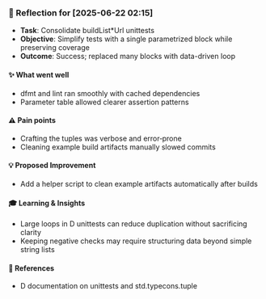 ### :book: Reflection for [2025-06-22 02:15]
- **Task**: Consolidate buildList*Url unittests
- **Objective**: Simplify tests with a single parametrized block while preserving coverage
- **Outcome**: Success; replaced many blocks with data-driven loop

#### :sparkles: What went well
- dfmt and lint ran smoothly with cached dependencies
- Parameter table allowed clearer assertion patterns

#### :warning: Pain points
- Crafting the tuples was verbose and error‑prone
- Cleaning example build artifacts manually slowed commits

#### :bulb: Proposed Improvement
- Add a helper script to clean example artifacts automatically after builds

#### :mortar_board: Learning & Insights
- Large loops in D unittests can reduce duplication without sacrificing clarity
- Keeping negative checks may require structuring data beyond simple string lists

#### :link: References
- D documentation on unittests and std.typecons.tuple
